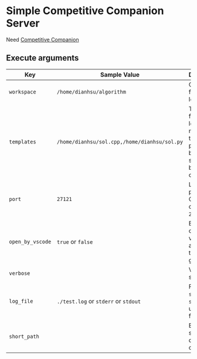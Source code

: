 # Simple Competitive Companion Server

Need [Competitive Companion](https://github.com/jmerle/competitive-companion)

## Execute arguments

| Key              | Sample Value                                 | Description                                                                     |
| ---------------- | -------------------------------------------- | ------------------------------------------------------------------------------- |
| `workspace`      | `/home/dianhsu/algorithm`                    | Generate file location.                                                         |
| `templates`      | `/home/dianhsu/sol.cpp,/home/dianhsu/sol.py` | Template file location, multiple templates path should be seperated by a comma. |
| `port`           | `27121`                                      | Listening port of CCS, default is `27121`.                                      |
| `open_by_vscode` | `true` or `false`                            | Enable open vscode after templates generated.                                   |
| `verbose`        |                                              | Verbose show logs.                                                              |
| `log_file`       | `./test.log` or `stderr` or `stdout`         | File path or `stdout` or `stderr`, it's used for log file                       |
| `short_path`     |                                              | Enable short path directory created                                             |
